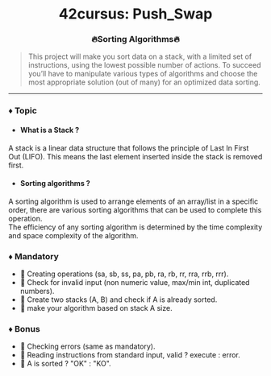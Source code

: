 <div align="center">

# 42cursus: Push_Swap
### 🔥Sorting Algorithms🔥
</div>

> This project will make you sort data on a stack, with a limited set of instructions, using
the lowest possible number of actions. To succeed you’ll have to manipulate various
types of algorithms and choose the most appropriate solution (out of many) for an
optimized data sorting.
---

### ♦️  Topic
  - #### What is a Stack ?</br>
  A stack is a linear data structure that follows the principle of Last In First Out (LIFO). This means the last element inserted inside the stack is removed first.
  - #### Sorting algorithms ?</br>
  A sorting algorithm is used to arrange elements of an array/list in a specific order, there are various sorting algorithms that can be used to complete this operation.</br>The efficiency of any sorting algorithm is determined by the time complexity and space complexity of the algorithm.

### ♦️  Mandatory
  - 🔹 Creating operations (sa, sb, ss, pa, pb, ra, rb, rr, rra, rrb, rrr).
  - 🔹 Check for invalid input (non numeric value, max/min int, duplicated numbers).
  - 🔹 Create two stacks (A, B) and check if A is already sorted.
  - 🔹 make your algorithm based on stack A size.

### ♦️  Bonus
  - 🔹 Checking errors (same as mandatory).
  - 🔹 Reading instructions from standard input, valid ? execute : error.
  - 🔹 A is sorted ? "OK" : "KO".
